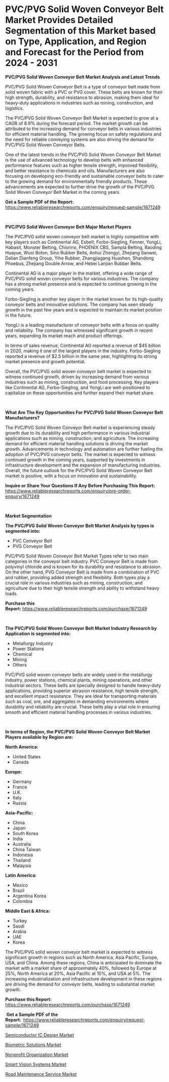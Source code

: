 <p><h1>PVC/PVG Solid Woven Conveyor Belt Market Provides Detailed Segmentation of this Market based on Type, Application, and Region and Forecast for the Period from 2024 - 2031</h1></p><p><strong>PVC/PVG Solid Woven Conveyor Belt Market Analysis and Latest Trends</strong></p>
<p><p>PVC/PVG Solid Woven Conveyor Belt is a type of conveyor belt made from solid woven fabric with a PVC or PVG cover. These belts are known for their high strength, durability, and resistance to abrasion, making them ideal for heavy-duty applications in industries such as mining, construction, and logistics.</p><p>The PVC/PVG Solid Woven Conveyor Belt Market is expected to grow at a CAGR of 8.9% during the forecast period. The market growth can be attributed to the increasing demand for conveyor belts in various industries for efficient material handling. The growing focus on safety regulations and the need for reliable conveying systems are also driving the demand for PVC/PVG Solid Woven Conveyor Belts.</p><p>One of the latest trends in the PVC/PVG Solid Woven Conveyor Belt Market is the use of advanced technology to develop belts with enhanced performance features such as higher tensile strength, improved flexibility, and better resistance to chemicals and oils. Manufacturers are also focusing on developing eco-friendly and sustainable conveyor belts to cater to the growing demand for environmentally friendly products. These advancements are expected to further drive the growth of the PVC/PVG Solid Woven Conveyor Belt Market in the coming years.</p></p>
<p><strong>Get a Sample PDF of the Report:&nbsp;</strong> <a href="https://www.reliableresearchreports.com/enquiry/request-sample/1671249">https://www.reliableresearchreports.com/enquiry/request-sample/1671249</a></p>
<p>&nbsp;</p>
<p><strong>PVC/PVG Solid Woven Conveyor Belt Major Market Players</strong></p>
<p><p>The PVC/PVG solid woven conveyor belt market is highly competitive with key players such as Continental AG, Esbelt, Forbo-Siegling, Fenner, YongLi, Habasit, Monster Belting, Chiorino, PHOENIX CBS, Sampla Belting, Baoding Huayue, Wuxi Boton, Sino Rubber Belts, Anhui Zhongyi, Zhejiang Sanwei, Dalian Dianfeng Group, Yihe Rubber, Zhangjiagang Huashen, Shandong Phoebus, Zhejiang Double Arrow, and Hebei Lanjian Rubber Belts.</p><p>Continental AG is a major player in the market, offering a wide range of PVC/PVG solid woven conveyor belts for various industries. The company has a strong market presence and is expected to continue growing in the coming years.</p><p>Forbo-Siegling is another key player in the market known for its high-quality conveyor belts and innovative solutions. The company has seen steady growth in the past few years and is expected to maintain its market position in the future.</p><p>YongLi is a leading manufacturer of conveyor belts with a focus on quality and reliability. The company has witnessed significant growth in recent years, expanding its market reach and product offerings.</p><p>In terms of sales revenue, Continental AG reported a revenue of $45 billion in 2020, making it one of the largest players in the industry. Forbo-Siegling reported a revenue of $2.5 billion in the same year, highlighting its strong market presence and growth potential.</p><p>Overall, the PVC/PVG solid woven conveyor belt market is expected to witness continued growth, driven by increasing demand from various industries such as mining, construction, and food processing. Key players like Continental AG, Forbo-Siegling, and YongLi are well-positioned to capitalize on these opportunities and further expand their market share.</p></p>
<p>&nbsp;</p>
<p><strong>What Are The Key Opportunities For PVC/PVG Solid Woven Conveyor Belt Manufacturers?</strong></p>
<p><p>The PVC/PVG Solid Woven Conveyor Belt market is experiencing steady growth due to its durability and high performance in various industrial applications such as mining, construction, and agriculture. The increasing demand for efficient material handling solutions is driving the market growth. Advancements in technology and automation are further fueling the adoption of PVC/PVG conveyor belts. The market is expected to witness continued growth in the coming years, supported by investments in infrastructure development and the expansion of manufacturing industries. Overall, the future outlook for the PVC/PVG Solid Woven Conveyor Belt market is positive, with a focus on innovation and sustainability.</p></p>
<p><strong>Inquire or Share Your Questions If Any Before Purchasing This Report:</strong> <a href="https://www.reliableresearchreports.com/enquiry/pre-order-enquiry/1671249">https://www.reliableresearchreports.com/enquiry/pre-order-enquiry/1671249</a></p>
<p>&nbsp;</p>
<p><strong>Market Segmentation</strong></p>
<p><strong>The PVC/PVG Solid Woven Conveyor Belt Market Analysis by types is segmented into:</strong></p>
<p><ul><li>PVC Conveyor Belt</li><li>PVG Conveyor Belt</li></ul></p>
<p><p>PVC/PVG Solid Woven Conveyor Belt Market Types refer to two main categories in the conveyor belt industry. PVC Conveyor Belt is made from polyvinyl chloride and is known for its durability and resistance to abrasion. On the other hand, PVG Conveyor Belt is made from a combination of PVC and rubber, providing added strength and flexibility. Both types play a crucial role in various industries such as mining, construction, and agriculture due to their high tensile strength and ability to withstand heavy loads.</p></p>
<p><strong>Purchase this Report:&nbsp;</strong><a href="https://www.reliableresearchreports.com/purchase/1671249">https://www.reliableresearchreports.com/purchase/1671249</a></p>
<p>&nbsp;</p>
<p><strong>The PVC/PVG Solid Woven Conveyor Belt Market Industry Research by Application is segmented into:</strong></p>
<p><ul><li>Metallurgy Industry</li><li>Power Stations</li><li>Chemical</li><li>Mining</li><li>Others</li></ul></p>
<p><p>PVC/PVG solid woven conveyor belts are widely used in the metallurgy industry, power stations, chemical plants, mining operations, and other industrial sectors. These belts are specially designed to handle heavy-duty applications, providing superior abrasion resistance, high tensile strength, and excellent impact resistance. They are ideal for transporting materials such as coal, ore, and aggregates in demanding environments where durability and reliability are crucial. These belts play a vital role in ensuring smooth and efficient material handling processes in various industries.</p></p>
<p>&nbsp;</p>
<p><strong>In terms of Region, the PVC/PVG Solid Woven Conveyor Belt Market Players available by Region are:</strong></p>
<p>
    <p> <strong> North America: </strong>
        <ul>
            <li>United States</li>
            <li>Canada</li>
        </ul>
        </p> 
    <p> <strong> Europe: </strong>
        <ul>
            <li>Germany</li>
            <li>France</li>
            <li>U.K.</li>
            <li>Italy</li>
            <li>Russia</li>
        </ul>
        </p> 
    <p> <strong> Asia-Pacific: </strong>
        <ul>
            <li>China</li>
            <li>Japan</li>
            <li>South Korea</li>
            <li>India</li>
            <li>Australia</li>
            <li>China Taiwan</li>
            <li>Indonesia</li>
            <li>Thailand</li>
            <li>Malaysia</li>
        </ul>
        </p> 
    <p> <strong> Latin America: </strong>
        <ul>
            <li>Mexico</li>
            <li>Brazil</li>
            <li>Argentina Korea</li>
            <li>Colombia</li>
        </ul>
        </p> 
    <p> <strong> Middle East & Africa: </strong>
        <ul>
            <li>Turkey</li>
            <li>Saudi</li>
            <li>Arabia</li>
            <li>UAE</li>
            <li>Korea</li>
        </ul>
    </p>
    </p>
<p><p>The PVC/PVG solid woven conveyor belt market is expected to witness significant growth in regions such as North America, Asia Pacific, Europe, USA, and China. Among these regions, China is anticipated to dominate the market with a market share of approximately 40%, followed by Europe at 25%, North America at 20%, Asia Pacific at 10%, and USA at 5%. The increasing industrialization and infrastructure development in these regions are driving the demand for conveyor belts, leading to substantial market growth.</p></p>
<p><strong>Purchase this Report: </strong><a href="https://www.reliableresearchreports.com/purchase/1671249">https://www.reliableresearchreports.com/purchase/1671249</a></p>
<p>&nbsp;<strong>Get a Sample PDF of the Report:&nbsp;&nbsp;</strong><a href="https://www.reliableresearchreports.com/enquiry/request-sample/1671249">https://www.reliableresearchreports.com/enquiry/request-sample/1671249</a></p>
<p><strong></strong></p>
<p><p><a href="https://medium.com/@alortiz4534/semiconductor-ic-design-market-analysis-and-sze-forecasted-for-period-from-2024-to-2031-d64b337147af">Semiconductor IC Design Market</a></p><p><a href="https://medium.com/@sophiegrant777/biometric-solutions-market-the-key-to-successful-business-strategy-forecast-till-2031-39a8fb130bce">Biometric Solutions Market</a></p><p><a href="https://medium.com/@alortiz4534/nonprofit-organization-market-insight-market-trends-growth-forecasted-from-2024-to-2031-4318f7b6b263">Nonprofit Organization Market</a></p><p><a href="https://medium.com/@alortiz4534/smart-vision-systems-market-competitive-analysis-market-trends-and-forecast-to-2031-574e020eca9b">Smart Vision Systems Market</a></p><p><a href="https://medium.com/@alortiz4534/road-maintenance-service-market-competitive-analysis-market-trends-and-forecast-to-2031-50af303d1818">Road Maintenance Service Market</a></p></p>